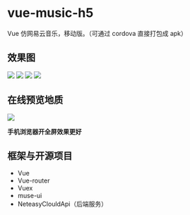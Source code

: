 # vue-music-h5

Vue 仿网易云音乐，移动版。（可通过 cordova 直接打包成 apk）

## 效果图

![](https://ws1.sinaimg.cn/large/0064OUUqly1ftogxmgtk0j30u01hcqv5.jpg)
![](https://ws1.sinaimg.cn/large/0064OUUqly1ftogxjro2tj30u01hcwur.jpg)
![](https://ws1.sinaimg.cn/large/0064OUUqly1ftogxgolmhj30u01hckg2.jpg)
![](https://ws1.sinaimg.cn/large/0064OUUqly1ftogxdfrmej30u01hc7dx.jpg)

## 在线预览地质

![](https://ws1.sinaimg.cn/large/0064OUUqly1ftoh0r5fpcj308307rdg0.jpg)

**手机浏览器开全屏效果更好**

## 框架与开源项目

- Vue
- Vue-router
- Vuex
- muse-ui
- NeteasyClouldApi（后端服务）
